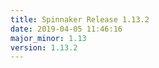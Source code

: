 ```yaml
---
title: Spinnaker Release 1.13.2
date: 2019-04-05 11:46:16
major_minor: 1.13
version: 1.13.2
---
```


<script src="https://gist.github.com/spinnaker-release/de74525637ecffd8ba9365dbd5425f3d.js"/>
